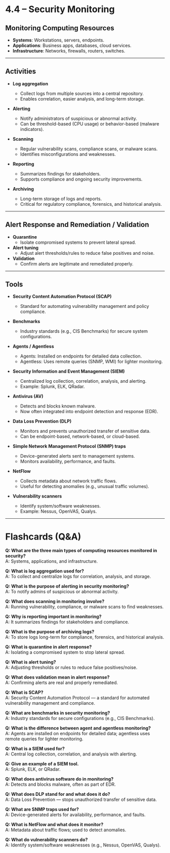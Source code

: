 # 4.4 – Security Monitoring

## Monitoring Computing Resources
- **Systems**: Workstations, servers, endpoints.
- **Applications**: Business apps, databases, cloud services.
- **Infrastructure**: Networks, firewalls, routers, switches.

---

## Activities
- **Log aggregation**
  - Collect logs from multiple sources into a central repository.
  - Enables correlation, easier analysis, and long-term storage.

- **Alerting**
  - Notify administrators of suspicious or abnormal activity.
  - Can be threshold-based (CPU usage) or behavior-based (malware indicators).

- **Scanning**
  - Regular vulnerability scans, compliance scans, or malware scans.
  - Identifies misconfigurations and weaknesses.

- **Reporting**
  - Summarizes findings for stakeholders.
  - Supports compliance and ongoing security improvements.

- **Archiving**
  - Long-term storage of logs and reports.
  - Critical for regulatory compliance, forensics, and historical analysis.

---

## Alert Response and Remediation / Validation
- **Quarantine**
  - Isolate compromised systems to prevent lateral spread.
- **Alert tuning**
  - Adjust alert thresholds/rules to reduce false positives and noise.
- **Validation**
  - Confirm alerts are legitimate and remediated properly.

---

## Tools
- **Security Content Automation Protocol (SCAP)**
  - Standard for automating vulnerability management and policy compliance.
- **Benchmarks**
  - Industry standards (e.g., CIS Benchmarks) for secure system configurations.
- **Agents / Agentless**
  - Agents: Installed on endpoints for detailed data collection.
  - Agentless: Uses remote queries (SNMP, WMI) for lighter monitoring.

- **Security Information and Event Management (SIEM)**
  - Centralized log collection, correlation, analysis, and alerting.
  - Example: Splunk, ELK, QRadar.

- **Antivirus (AV)**
  - Detects and blocks known malware.
  - Now often integrated into endpoint detection and response (EDR).

- **Data Loss Prevention (DLP)**
  - Monitors and prevents unauthorized transfer of sensitive data.
  - Can be endpoint-based, network-based, or cloud-based.

- **Simple Network Management Protocol (SNMP) traps**
  - Device-generated alerts sent to management systems.
  - Monitors availability, performance, and faults.

- **NetFlow**
  - Collects metadata about network traffic flows.
  - Useful for detecting anomalies (e.g., unusual traffic volumes).

- **Vulnerability scanners**
  - Identify system/software weaknesses.
  - Example: Nessus, OpenVAS, Qualys.

---

# Flashcards (Q&A)

**Q: What are the three main types of computing resources monitored in security?**  
A: Systems, applications, and infrastructure.  

**Q: What is log aggregation used for?**  
A: To collect and centralize logs for correlation, analysis, and storage.  

**Q: What is the purpose of alerting in security monitoring?**  
A: To notify admins of suspicious or abnormal activity.  

**Q: What does scanning in monitoring involve?**  
A: Running vulnerability, compliance, or malware scans to find weaknesses.  

**Q: Why is reporting important in monitoring?**  
A: It summarizes findings for stakeholders and compliance.  

**Q: What is the purpose of archiving logs?**  
A: To store logs long-term for compliance, forensics, and historical analysis.  

**Q: What is quarantine in alert response?**  
A: Isolating a compromised system to stop lateral spread.  

**Q: What is alert tuning?**  
A: Adjusting thresholds or rules to reduce false positives/noise.  

**Q: What does validation mean in alert response?**  
A: Confirming alerts are real and properly remediated.  

**Q: What is SCAP?**  
A: Security Content Automation Protocol — a standard for automated vulnerability management and compliance.  

**Q: What are benchmarks in security monitoring?**  
A: Industry standards for secure configurations (e.g., CIS Benchmarks).  

**Q: What is the difference between agent and agentless monitoring?**  
A: Agents are installed on endpoints for detailed data; agentless uses remote queries for lighter monitoring.  

**Q: What is a SIEM used for?**  
A: Central log collection, correlation, and analysis with alerting.  

**Q: Give an example of a SIEM tool.**  
A: Splunk, ELK, or QRadar.  

**Q: What does antivirus software do in monitoring?**  
A: Detects and blocks malware, often as part of EDR.  

**Q: What does DLP stand for and what does it do?**  
A: Data Loss Prevention — stops unauthorized transfer of sensitive data.  

**Q: What are SNMP traps used for?**  
A: Device-generated alerts for availability, performance, and faults.  

**Q: What is NetFlow and what does it monitor?**  
A: Metadata about traffic flows; used to detect anomalies.  

**Q: What do vulnerability scanners do?**  
A: Identify system/software weaknesses (e.g., Nessus, OpenVAS, Qualys).  